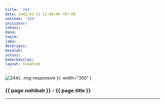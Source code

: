 ```yaml
---
title: '244'
date: 2442-01-23 11:08:00 +07:00
nohibah: '244'
inisiator: 
lokasi: 
dana: 
topik: 
lama: 
deskripsi: 
masalah: 
solusi: 
keberhasilan: 
layout: hibahcmb
---
```


![244](/static/img/hibahcmb/244.png){: .img-responsive }{: width="350" }

### {{ page.nohibah }} - {{ page.title }}

---
